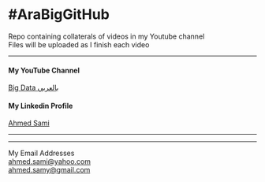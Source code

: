 # #AraBigGitHub

Repo containing collaterals of videos in my Youtube channel  
Files will be uploaded as I finish each video

---

#### **My YouTube Channel**

[Big Data بالعربي](https://www.youtube.com/channel/UCFEnFy6vRzxYXslnY6mEweQ)

#### My Linkedin Profile

[Ahmed Sami](https://www.linkedin.com/in/ahmed-sami-a173138/)

---

---

My Email Addresses  
<ahmed.sami@yahoo.com>  
<ahmed.samy@gmail.com>
